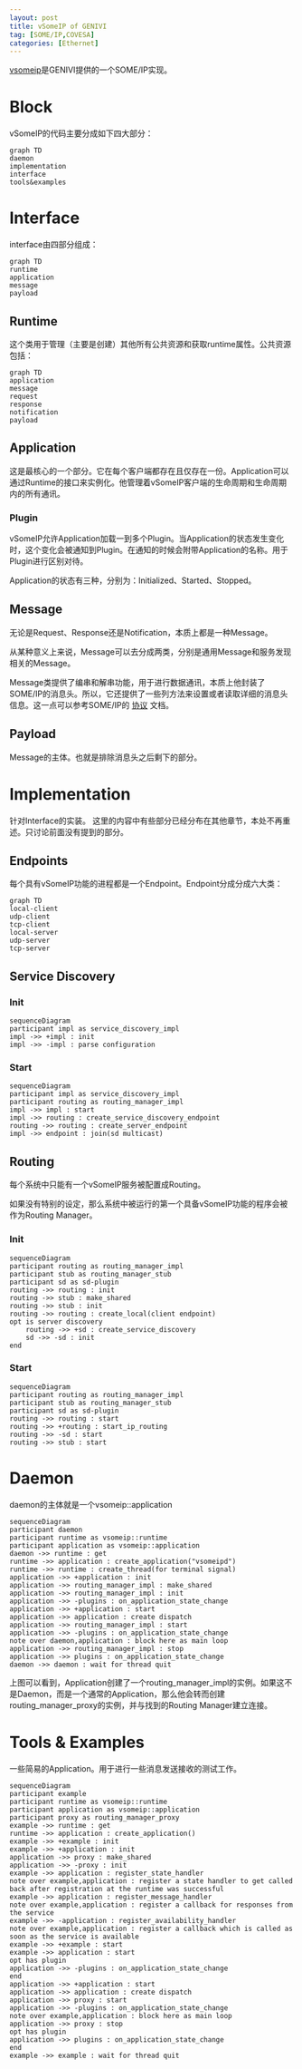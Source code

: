 ```yaml
---
layout: post
title: vSomeIP of GENIVI
tag: [SOME/IP,COVESA]
categories: [Ethernet]
---
```


[vsomeip](https://github.com/GENIVI/vsomeip)是GENIVI提供的一个SOME/IP实现。

<!--break-->

# Block

vSomeIP的代码主要分成如下四大部分：

```mermaid
graph TD
daemon
implementation
interface
tools&examples
```

# Interface

interface由四部分组成：

```mermaid
graph TD
runtime
application
message
payload
```

## Runtime

这个类用于管理（主要是创建）其他所有公共资源和获取runtime属性。公共资源包括：

```mermaid
graph TD
application
message
request
response
notification
payload
```

## Application

这是最核心的一个部分。它在每个客户端都存在且仅存在一份。Application可以通过Runtime的接口来实例化。他管理着vSomeIP客户端的生命周期和生命周期内的所有通讯。



### Plugin

vSomeIP允许Application加载一到多个Plugin。当Application的状态发生变化时，这个变化会被通知到Plugin。在通知的时候会附带Application的名称。用于Plugin进行区别对待。

Application的状态有三种，分别为：Initialized、Started、Stopped。



## Message

无论是Request、Response还是Notification，本质上都是一种Message。

从某种意义上来说，Message可以去分成两类，分别是通用Message和服务发现相关的Message。

Message类提供了编串和解串功能，用于进行数据通讯，本质上他封装了SOME/IP的消息头。所以，它还提供了一些列方法来设置或者读取详细的消息头信息。这一点可以参考SOME/IP的 [协议](https://www.autosar.org/fileadmin/user_upload/standards/classic/4-3/AUTOSAR_SWS_SOMEIPTransportProtocol.pdf) 文档。



## Payload

Message的主体。也就是排除消息头之后剩下的部分。



# Implementation

针对Interface的实装。 这里的内容中有些部分已经分布在其他章节，本处不再重述。只讨论前面没有提到的部分。

## Endpoints

每个具有vSomeIP功能的进程都是一个Endpoint。Endpoint分成分成六大类：

```mermaid
graph TD
local-client
udp-client
tcp-client
local-server
udp-server
tcp-server
```

## Service Discovery

### Init

```mermaid
sequenceDiagram
participant impl as service_discovery_impl
impl ->> +impl : init
impl ->> -impl : parse configuration
```

### Start

```mermaid
sequenceDiagram
participant impl as service_discovery_impl
participant routing as routing_manager_impl
impl ->> impl : start
impl ->> routing : create_service_discovery_endpoint
routing ->> routing : create_server_endpoint
impl ->> endpoint : join(sd multicast)
```


## Routing

每个系统中只能有一个vSomeIP服务被配置成Routing。

如果没有特别的设定，那么系统中被运行的第一个具备vSomeIP功能的程序会被作为Routing Manager。

### Init

```mermaid
sequenceDiagram
participant routing as routing_manager_impl
participant stub as routing_manager_stub
participant sd as sd-plugin
routing ->> routing : init
routing ->> stub : make_shared
routing ->> stub : init
routing ->> routing : create_local(client endpoint)
opt is server discovery
    routing ->> +sd : create_service_discovery
    sd ->> -sd : init
end
```

### Start

```mermaid
sequenceDiagram
participant routing as routing_manager_impl
participant stub as routing_manager_stub
participant sd as sd-plugin
routing ->> routing : start
routing ->> +routing : start_ip_routing
routing ->> -sd : start
routing ->> stub : start

```




# Daemon

daemon的主体就是一个vsomeip::application

```mermaid
sequenceDiagram
participant daemon
participant runtime as vsomeip::runtime
participant application as vsomeip::application
daemon ->> runtime : get
runtime ->> application : create_application("vsomeipd")
runtime ->> runtime : create_thread(for terminal signal)
application ->> +application : init
application ->> routing_manager_impl : make_shared
application ->> routing_manager_impl : init
application ->> -plugins : on_application_state_change
application ->> +application : start
application ->> application : create dispatch
application ->> routing_manager_impl : start
application ->> -plugins : on_application_state_change
note over daemon,application : block here as main loop
application ->> routing_manager_impl : stop
application ->> plugins : on_application_state_change
daemon ->> daemon : wait for thread quit
```

上图可以看到，Application创建了一个routing_manager_impl的实例。如果这不是Daemon，而是一个通常的Application，那么他会转而创建routing_manager_proxy的实例，并与找到的Routing Manager建立连接。

# Tools & Examples

一些简易的Application。用于进行一些消息发送接收的测试工作。

```mermaid
sequenceDiagram
participant example
participant runtime as vsomeip::runtime
participant application as vsomeip::application
participant proxy as routing_manager_proxy
example ->> runtime : get
runtime ->> application : create_application()
example ->> +example : init
example ->> +application : init
application ->> proxy : make_shared
application ->> -proxy : init
example ->> application : register_state_handler
note over example,application : register a state handler to get called back after registration at the runtime was successful
example ->> application : register_message_handler
note over example,application : register a callback for responses from the service
example ->> -application : register_availability_handler
note over example,application : register a callback which is called as soon as the service is available
example ->> +example : start
example ->> application : start
opt has plugin
application ->> -plugins : on_application_state_change
end
application ->> +application : start
application ->> application : create dispatch
application ->> proxy : start
application ->> -plugins : on_application_state_change
note over example,application : block here as main loop
application ->> proxy : stop
opt has plugin
application ->> plugins : on_application_state_change
end
example ->> example : wait for thread quit
```




